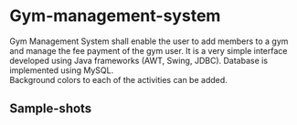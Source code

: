 # Gym-management-system
Gym Management System shall enable the user to add members to a gym and manage the fee payment of the gym user. It is a very simple interface developed using Java frameworks (AWT, Swing, JDBC).
Database is implemented using MySQL.<br />
Background colors to each of the activities can be added.

## Sample-shots
